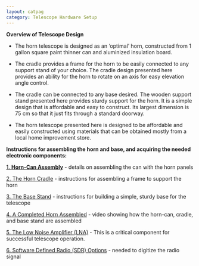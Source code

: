 ```yaml
---
layout: catpag
category: Telescope Hardware Setup
---
```


**Overview of Telescope Design** 

*  The horn telescope is designed as an ‘optimal’ horn, constructed from 1 gallon square paint thinner can and aluminized insulation board.

* The cradle provides a frame for the horn to be easily connected to any support stand of your choice. The cradle design presented here provides an ability for the horn to rotate on an axis for easy elevation angle control.

* The cradle can be connected to any base desired. The wooden support stand presented here provides sturdy support for the horn. It is a simple design that is affordable and easy to construct. Its largest dimension is 75 cm so that it just fits through a standard doorway.

* The horn telescope presented here is designed to be affordable and easily constructed using materials that can be obtained mostly from a local home improvement store.

**Instructions for assembling the horn and base, and acquiring the needed electronic components:**

[1. **Horn-Can Assembly**](https://wvurail.org//dspira-lessons/Horn_can) - details on assembling the can with the horn panels

[2. The Horn Cradle](https://wvurail.org/dspira-lessons/FilesUploaded/Cradle_Assembly_2021.pdf) - instructions for assembling a frame to support the horn

[3. The Base Stand](https://wvurail.org/dspira-lessons/FilesUploaded/Stand_Assembly_2021.pdf) - instructions for building a simple, sturdy base for the telescope

[4. A Completed Horn Assembled](https://youtu.be/LT0h3Frd-_k) - video showing how the horn-can, cradle, and base stand are assembled

[5. The Low Noise Amplifier (LNA)](https://wvurail.org//dspira-lessons/LNA) - This is a critical component for successful telescope operation.

[6. Software Defined Radio (SDR) Options](https://wvurail.org//dspira-lessons/SDR) - needed to digitize the radio signal

